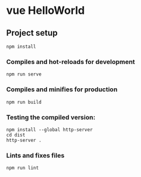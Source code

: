# vue HelloWorld

## Project setup
```
npm install
```

### Compiles and hot-reloads for development
```
npm run serve
```

### Compiles and minifies for production
```
npm run build
```
### Testing the compiled version:
```
npm install --global http-server
cd dist
http-server .
```
### Lints and fixes files
```
npm run lint
```

